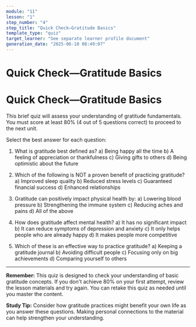 ```yaml
---
module: "11"
lesson: "1"
step_number: "4"
step_title: "Quick Check—Gratitude Basics"
template_type: "quiz"
target_learner: "See separate learner profile document"
generation_date: "2025-06-10 08:49:07"
---
```


# Quick Check—Gratitude Basics

# Quick Check—Gratitude Basics

This brief quiz will assess your understanding of gratitude fundamentals. You must score at least 80% (4 out of 5 questions correct) to proceed to the next unit.

Select the best answer for each question:

1. What is gratitude best defined as?
   a) Being happy all the time
   b) A feeling of appreciation or thankfulness
   c) Giving gifts to others
   d) Being optimistic about the future

2. Which of the following is NOT a proven benefit of practicing gratitude?
   a) Improved sleep quality
   b) Reduced stress levels
   c) Guaranteed financial success
   d) Enhanced relationships

3. Gratitude can positively impact physical health by:
   a) Lowering blood pressure
   b) Strengthening the immune system
   c) Reducing aches and pains
   d) All of the above

4. How does gratitude affect mental health?
   a) It has no significant impact
   b) It can reduce symptoms of depression and anxiety
   c) It only helps people who are already happy
   d) It makes people more competitive

5. Which of these is an effective way to practice gratitude?
   a) Keeping a gratitude journal
   b) Avoiding difficult people
   c) Focusing only on big achievements
   d) Comparing yourself to others

---

**Remember:** This quiz is designed to check your understanding of basic gratitude concepts. If you don't achieve 80% on your first attempt, review the lesson materials and try again. You can retake this quiz as needed until you master the content.

**Study Tip:** Consider how gratitude practices might benefit your own life as you answer these questions. Making personal connections to the material can help strengthen your understanding.